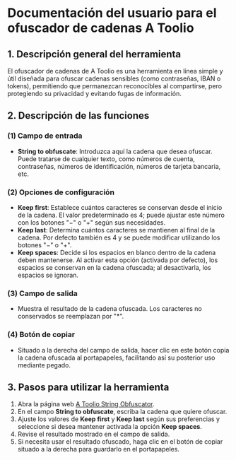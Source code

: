 # Documentación del usuario para el ofuscador de cadenas A Toolio

## 1. Descripción general del herramienta

El ofuscador de cadenas de A Toolio es una herramienta en línea simple y útil diseñada para ofuscar cadenas sensibles (como contraseñas, IBAN o tokens), permitiendo que permanezcan reconocibles al compartirse, pero protegiendo su privacidad y evitando fugas de información.

## 2. Descripción de las funciones

### (1) **Campo de entrada**

* **String to obfuscate**: Introduzca aquí la cadena que desea ofuscar. Puede tratarse de cualquier texto, como números de cuenta, contraseñas, números de identificación, números de tarjeta bancaria, etc.

### (2) **Opciones de configuración**

* **Keep first**: Establece cuántos caracteres se conservan desde el inicio de la cadena. El valor predeterminado es 4; puede ajustar este número con los botones "−" o "+" según sus necesidades.
* **Keep last**: Determina cuántos caracteres se mantienen al final de la cadena. Por defecto también es 4 y se puede modificar utilizando los botones "−" o "+".
* **Keep spaces**: Decide si los espacios en blanco dentro de la cadena deben mantenerse. Al activar esta opción (activada por defecto), los espacios se conservan en la cadena ofuscada; al desactivarla, los espacios se ignoran.

### (3) **Campo de salida**

* Muestra el resultado de la cadena ofuscada. Los caracteres no conservados se reemplazan por "*".

### (4) **Botón de copiar**

* Situado a la derecha del campo de salida, hacer clic en este botón copia la cadena ofuscada al portapapeles, facilitando así su posterior uso mediante pegado.

## 3. Pasos para utilizar la herramienta

1. Abra la página web [A Toolio String Obfuscator](https://atoolio.com/string-obfuscator).
2. En el campo **String to obfuscate**, escriba la cadena que quiere ofuscar.
3. Ajuste los valores de **Keep first** y **Keep last** según sus preferencias y seleccione si desea mantener activada la opción **Keep spaces**.
4. Revise el resultado mostrado en el campo de salida.
5. Si necesita usar el resultado ofuscado, haga clic en el botón de copiar situado a la derecha para guardarlo en el portapapeles.